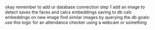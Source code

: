 okay remember to add ur database connection
step 1
add an image to detect
saves the faces and calcs embeddings
saving to db
calc embeddings on new image
find similar images by querying the db
goals: use this logic for an attendance checker using a webcam or something
